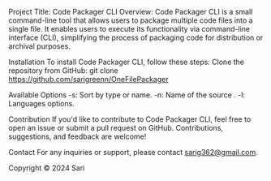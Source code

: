 Project Title: Code Packager CLI Overview: Code Packager CLI is a small command-line tool that allows users to package multiple code files into a single file. It enables users to execute its functionality via command-line interface (CLI), simplifying the process of packaging code for distribution or archival purposes.

Installation To install Code Packager CLI, follow these steps: Clone the repository from GitHub: git clone https://github.com/sarigreenn/OneFilePackager

Available Options -s: Sort by type or name. -n: Name of the source . -l: Languages options.

Contribution If you'd like to contribute to Code Packager CLI, feel free to open an issue or submit a pull request on GitHub. Contributions, suggestions, and feedback are welcome!

Contact For any inquiries or support, please contact sarig362@gmail.com.

Copyright © 2024 Sari
